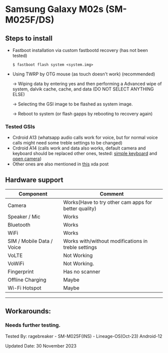 # Samsung Galaxy M02s (SM-M025F/DS)

## Steps to install

* Fastboot installation via custom fastbootd recovery (has not been tested)
    ```
    $ fastboot flash system <system.img>
    ```

* Using TWRP by OTG mouse (as touch doesn't work) (recommended)

  -> Wiping data by entering yes and then performing a Advanced wipe of system, dalvik cache, cache, and data (DO NOT SELECT ANYTHING ELSE)

  -> Selecting the GSI image to be flashed as system image. 

  -> Reboot to system (or flash gapps by rebooting to recovery again)

### Tested GSIs

- Crdroid A13 (whatsapp audio calls work for voice, but for normal voice calls might need some treble settings to be changed)
- Crdroid A14 (calls work and data also works, default camera and keyboard should be replaced other ones, tested: [simple keyboard](https://f-droid.org/en/packages/rkr.simplekeyboard.inputmethod/) and [open camera](https://f-droid.org/en/packages/net.sourceforge.opencamera/))
- Other ones are also mentioned in [this](https://xdaforums.com/t/guide-m025f-flashing-a-gsi-with-and-without-twrp.4643733/) xda post

## Hardware support

| Component                 |      Comment                                              |
|---------------------------|-----------------------------------------------------------|
| Camera                    | Works(Have to try other cam apps for better quality)      |
| Speaker / Mic             | Works                                                     |
| Bluetooth                 | Works                                                     |
| WiFi                      | Works                                                     |
| SIM / Mobile Data / Voice | Works with/without modifications in treble settings       |
| VoLTE                     | Not Working                                               |
| VoWiFi                    | Not Working.                                              |
| Fingerprint               | Has no scanner                                            |
| Offline Charging          | Maybe                                                     |
| Wi-Fi Hotspot             | Maybe                                                     |                                                 
---

## Workarounds:

### Needs further testing.

Tested By: ragebreaker - SM-M025F(INS) - Lineage-OS(Oct-23) Android-12 

Updated Date: 30 November 2023


